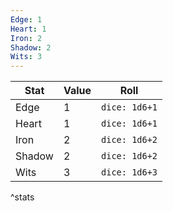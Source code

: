 ```yaml
---
Edge: 1
Heart: 1
Iron: 2
Shadow: 2
Wits: 3
---
```


| Stat   | Value  | Roll         |
| ------ | -----  | -------------|
| Edge   | 1      | `dice: 1d6+1`   |
| Heart  | 1      | `dice: 1d6+1`   |
| Iron   | 2      | `dice: 1d6+2`   |
| Shadow | 2      | `dice: 1d6+2`   |
| Wits   | 3      | `dice: 1d6+3`   | 
^stats